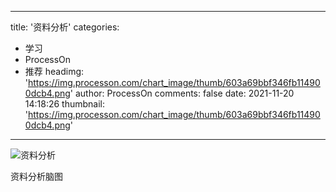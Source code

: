 
---
title: '资料分析'
categories: 
 - 学习
 - ProcessOn
 - 推荐
headimg: 'https://img.processon.com/chart_image/thumb/603a69bbf346fb114900dcb4.png'
author: ProcessOn
comments: false
date: 2021-11-20 14:18:26
thumbnail: 'https://img.processon.com/chart_image/thumb/603a69bbf346fb114900dcb4.png'
---

<div>   
<img class="thumb" alt="资料分析" src="https://img.processon.com/chart_image/thumb/603a69bbf346fb114900dcb4.png" referrerpolicy="no-referrer">
<p>资料分析脑图</p>  
</div>
            